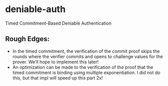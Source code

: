 # deniable-auth
Timed Commitment-Based Deniable Authentication

## Rough Edges:
- In the timed commitment, the verification of the commit proof skips the rounds where the verifier commits and opens to challenge values for the prover. We'll hope to implement this later!
- An optimization can be made to the verification of the proof that the timed commitment is binding using multiple exponentiation. I did not do this, but that impl will speed up this part 2x!